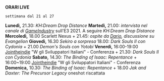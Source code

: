 <b>ORARI LIVE</b>
 
<code>settimana dal 21 al 27</code>
 
<b>Lunedì,</b> 21.30: <i>KH:Dream Drop Distance</i>
<b>Martedì,</b> 21.00: <i>intervista nel canale di <a href="https://www.twitch.tv/gameindustry_it">GameIndustry</a></i> sull'E3 2021. A seguire <i>KH:Dream Drop Distance</i> 
<b>Mercoledì,</b> 18.00 Scarlett Nexus + 21.45: <i>ospite da <a href="https://www.twitch.tv/dariomocciatwitch">Dario</a>, discussione su Evangelion</i>
<b>Giovedì,</b> 16.30 <i>Sekiro a sorpresa</i> 18.00: <i>Dark Souls II con Cydonia</i> + 21.00 <i>Demon's Souls con Yotobi</i>
<b>Venerdì,</b> 16:00-19:00 <a href="http://www.jointheindie.it">Jointheindie</a> "W gli Sviluppatori Italiani" - Conferenza + 21.30: <i>Dark Souls II con Cydonia</i>
<b>Sabato,</b> 14.30: <i>The Binding of Isaac: Repentance</i> + 16:00~19:00 <a href="http://www.jointheindie.it">Jointheindie</a> "W gli Sviluppatori Italiani" - Conferenza
<b>Domenica,</b> 10.30: <i>The Binding of Isaac: Repentance</i> + 18.00 <i>Jak and Daxter: The Precursor Legacy</i> oneshot riscattata
 
 

